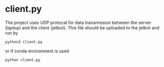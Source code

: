 # client.py

The project uses UDP protocal for data transmission between the server (laptop) and the client (jetbot). This file should be uploaded to the jetbot and run by&#x20;

```
python3 client.py
```

or if conda environment is used

```
python client.py
```
